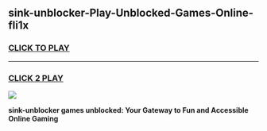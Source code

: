 
## sink-unblocker-Play-Unblocked-Games-Online-fli1x
<h3>
<a href="https://premium76.site?title=sink-unblocker&ref=25A">CLICK TO PLAY</a></h3>
<hr>

<h3>
<a href="https://premium76.site?title=sink-unblocker&ref=25A">CLICK 2 PLAY</a>
  
</h3>

<a href="https://premium76.site?title=sink-unblocker&ref=25A"><img src="https://clearcache.store/games.png"></a>


**sink-unblocker games unblocked: Your Gateway to Fun and Accessible Online Gaming**
